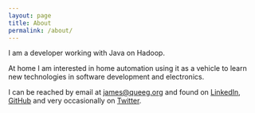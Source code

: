```yaml
---
layout: page
title: About
permalink: /about/
---
```


I am a developer working with Java on Hadoop.

At home I am interested in home automation using it as a vehicle to learn new technologies in software development and electronics.

I can be reached by email at [james@queeg.org](mailto:james@queeg.org) and found
on [LinkedIn](http://uk.linkedin.com/in/jamesggrant),
[GitHub](https://github.com/Noddy76) and very occasionally on [Twitter](https://twitter.com/noddy_uk).

